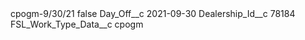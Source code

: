 <?xml version="1.0" encoding="UTF-8"?>
<CustomMetadata xmlns="http://soap.sforce.com/2006/04/metadata" xmlns:xsi="http://www.w3.org/2001/XMLSchema-instance" xmlns:xsd="http://www.w3.org/2001/XMLSchema">
    <label>cpogm-9/30/21</label>
    <protected>false</protected>
    <values>
        <field>Day_Off__c</field>
        <value xsi:type="xsd:date">2021-09-30</value>
    </values>
    <values>
        <field>Dealership_Id__c</field>
        <value xsi:type="xsd:string">78184</value>
    </values>
    <values>
        <field>FSL_Work_Type_Data__c</field>
        <value xsi:type="xsd:string">cpogm</value>
    </values>
</CustomMetadata>
